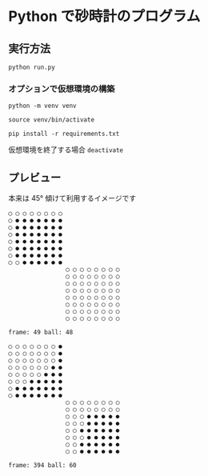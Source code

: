 # Python で砂時計のプログラム

## 実行方法

`python run.py`

### オプションで仮想環境の構築

`python -m venv venv`

`source venv/bin/activate`

`pip install -r requirements.txt`

仮想環境を終了する場合 `deactivate`

## プレビュー

本来は 45° 傾けて利用するイメージです

```shell
◯ ◯ ◯ ◯ ◯ ◯ ◯ ◯
◯ ● ● ● ● ● ● ●
◯ ● ● ● ● ● ● ●
◯ ● ● ● ● ● ● ●
◯ ● ● ● ● ● ● ●
◯ ● ● ● ● ● ● ●
◯ ● ● ● ● ● ● ●
◯ ◯ ● ● ● ● ● ●
                ◯ ◯ ◯ ◯ ◯ ◯ ◯ ◯
                ◯ ◯ ◯ ◯ ◯ ◯ ◯ ◯
                ◯ ◯ ◯ ◯ ◯ ◯ ◯ ◯
                ◯ ◯ ◯ ◯ ◯ ◯ ◯ ◯
                ◯ ◯ ◯ ◯ ◯ ◯ ◯ ◯
                ◯ ◯ ◯ ◯ ◯ ◯ ◯ ◯
                ◯ ◯ ◯ ◯ ◯ ◯ ◯ ◯
                ◯ ◯ ◯ ◯ ◯ ◯ ◯ ◯

frame: 49 ball: 48
```

```shell
◯ ◯ ◯ ◯ ◯ ◯ ◯ ●
◯ ◯ ◯ ◯ ◯ ◯ ◯ ●
◯ ◯ ◯ ◯ ◯ ◯ ◯ ●
◯ ◯ ◯ ◯ ◯ ◯ ● ●
◯ ◯ ◯ ◯ ◯ ● ● ●
◯ ◯ ◯ ● ● ● ● ●
◯ ● ● ● ● ● ● ●
◯ ● ● ● ● ● ● ●
                ◯ ◯ ◯ ◯ ◯ ◯ ◯ ◯
                ◯ ◯ ◯ ◯ ◯ ◯ ◯ ◯
                ◯ ◯ ◯ ● ● ● ● ●
                ◯ ◯ ◯ ● ● ● ● ●
                ◯ ◯ ● ● ● ● ● ●
                ◯ ◯ ◯ ● ● ● ● ●
                ◯ ◯ ● ● ● ● ● ●
                ◯ ◯ ● ● ● ● ● ●

frame: 394 ball: 60
```
